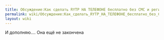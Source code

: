 ```yaml
---
title: Обсуждение:Как сделать RYTP НА ТЕЛЕФОНЕ бесплатно без СМС и регистрации/@comment-36079290-20180822082909
permalink: wiki/Обсуждение:Как_сделать_RYTP_НА_ТЕЛЕФОНЕ_бесплатно_без_СМС_и_регистрации/@comment-36079290-20180822082909/
layout: wiki
---
```


И дополняю.... Она ещё не закончена
